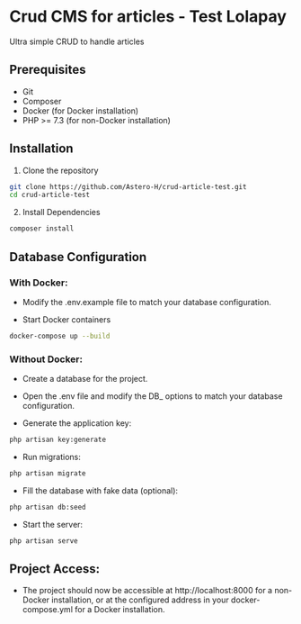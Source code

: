 # Crud CMS for articles - Test Lolapay

Ultra simple CRUD to handle articles

## Prerequisites

* Git
* Composer
* Docker (for Docker installation)
* PHP >= 7.3 (for non-Docker installation)

## Installation

1. Clone the repository

```bash
git clone https://github.com/Astero-H/crud-article-test.git
cd crud-article-test
```

2. Install Dependencies

```bash
composer install
```

## Database Configuration


### With Docker:

* Modify the .env.example file to match your database configuration.

* Start Docker containers

```bash
docker-compose up --build
```


### Without Docker:

* Create a database for the project.

* Open the .env file and modify the DB_ options to match your database configuration.

* Generate the application key:

```bash
php artisan key:generate
```

* Run migrations:

```bash
php artisan migrate
```

* Fill the database with fake data (optional):

```bash
php artisan db:seed
```

* Start the server:
```bash
php artisan serve
```

## Project Access:

* The project should now be accessible at http://localhost:8000 for a non-Docker installation, or at the configured address in your docker-compose.yml for a Docker installation.

